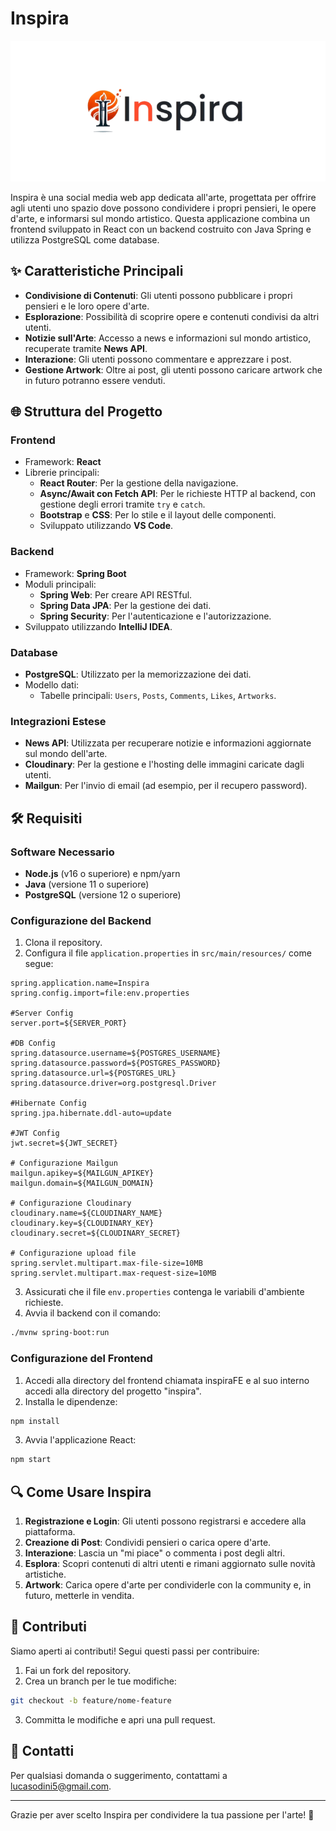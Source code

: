 # Inspira

![Logo di Inspira](InspiraFE/inspira/public/images/Inspira-Brand.png)


Inspira è una social media web app dedicata all'arte, progettata per offrire agli utenti uno spazio dove possono condividere i propri pensieri, le opere d'arte, e informarsi sul mondo artistico. Questa applicazione combina un frontend sviluppato in React con un backend costruito con Java Spring e utilizza PostgreSQL come database.

## ✨ Caratteristiche Principali

- **Condivisione di Contenuti**: Gli utenti possono pubblicare i propri pensieri e le loro opere d'arte.
- **Esplorazione**: Possibilità di scoprire opere e contenuti condivisi da altri utenti.
- **Notizie sull'Arte**: Accesso a news e informazioni sul mondo artistico, recuperate tramite **News API**.
- **Interazione**: Gli utenti possono commentare e apprezzare i post.
- **Gestione Artwork**: Oltre ai post, gli utenti possono caricare artwork che in futuro potranno essere venduti.

## 🌐 Struttura del Progetto

### Frontend
- Framework: **React**
- Librerie principali:
  - **React Router**: Per la gestione della navigazione.
  - **Async/Await con Fetch API**: Per le richieste HTTP al backend, con gestione degli errori tramite `try` e `catch`.
  - **Bootstrap** e **CSS**: Per lo stile e il layout delle componenti.
  - Sviluppato utilizzando **VS Code**.

### Backend
- Framework: **Spring Boot**
- Moduli principali:
  - **Spring Web**: Per creare API RESTful.
  - **Spring Data JPA**: Per la gestione dei dati.
  - **Spring Security**: Per l'autenticazione e l'autorizzazione.
- Sviluppato utilizzando **IntelliJ IDEA**.

### Database
- **PostgreSQL**: Utilizzato per la memorizzazione dei dati.
- Modello dati:
  - Tabelle principali: `Users`, `Posts`, `Comments`, `Likes`, `Artworks`.

### Integrazioni Estese
- **News API**: Utilizzata per recuperare notizie e informazioni aggiornate sul mondo dell'arte.
- **Cloudinary**: Per la gestione e l'hosting delle immagini caricate dagli utenti.
- **Mailgun**: Per l'invio di email (ad esempio, per il recupero password).

## 🛠️ Requisiti

### Software Necessario
- **Node.js** (v16 o superiore) e npm/yarn
- **Java** (versione 11 o superiore)
- **PostgreSQL** (versione 12 o superiore)

### Configurazione del Backend
1. Clona il repository.
2. Configura il file `application.properties` in `src/main/resources/` come segue:

```properties
spring.application.name=Inspira
spring.config.import=file:env.properties

#Server Config
server.port=${SERVER_PORT}

#DB Config
spring.datasource.username=${POSTGRES_USERNAME}
spring.datasource.password=${POSTGRES_PASSWORD}
spring.datasource.url=${POSTGRES_URL}
spring.datasource.driver=org.postgresql.Driver

#Hibernate Config
spring.jpa.hibernate.ddl-auto=update

#JWT Config
jwt.secret=${JWT_SECRET}

# Configurazione Mailgun
mailgun.apikey=${MAILGUN_APIKEY}
mailgun.domain=${MAILGUN_DOMAIN}

# Configurazione Cloudinary
cloudinary.name=${CLOUDINARY_NAME}
cloudinary.key=${CLOUDINARY_KEY}
cloudinary.secret=${CLOUDINARY_SECRET}

# Configurazione upload file
spring.servlet.multipart.max-file-size=10MB
spring.servlet.multipart.max-request-size=10MB
```

3. Assicurati che il file `env.properties` contenga le variabili d'ambiente richieste.
4. Avvia il backend con il comando:

```bash
./mvnw spring-boot:run
```

### Configurazione del Frontend
1. Accedi alla directory del frontend chiamata inspiraFE e al suo interno accedi alla directory del progetto "inspira".
2. Installa le dipendenze:

```bash
npm install
```

3. Avvia l'applicazione React:

```bash
npm start
```

## 🔍 Come Usare Inspira

1. **Registrazione e Login**: Gli utenti possono registrarsi e accedere alla piattaforma.
2. **Creazione di Post**: Condividi pensieri o carica opere d'arte.
3. **Interazione**: Lascia un "mi piace" o commenta i post degli altri.
4. **Esplora**: Scopri contenuti di altri utenti e rimani aggiornato sulle novità artistiche.
5. **Artwork**: Carica opere d'arte per condividerle con la community e, in futuro, metterle in vendita.

## 🎨 Contributi

Siamo aperti ai contributi! Segui questi passi per contribuire:
1. Fai un fork del repository.
2. Crea un branch per le tue modifiche:

```bash
git checkout -b feature/nome-feature
```

3. Committa le modifiche e apri una pull request.

## 📢 Contatti
Per qualsiasi domanda o suggerimento, contattami a [lucasodini5@gmail.com](mailto:lucasodini5@gmail.com).

---

Grazie per aver scelto Inspira per condividere la tua passione per l'arte! 🌟

